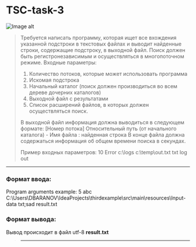 # TSC-task-3
![Image alt](http://publishernews.ru/images/PressReleases/press_r_34E7C198-ED6D-4243-B3E4-12882A5A701A.jpg)

>Требуется написать программу, которая ищет все вхождения указанной подстроки в текстовых файлах и выводит найденные строки, содержащие подстроку, в выходной файл. 
>Поиск должен быть регистронезависимым и осуществляться в многопоточном режиме.
>Входные параметры:
>1. Количество потоков, которые может использовать программа
>2. Искомая подстрока
>3. Начальный каталог (поиск должен производиться во всем дереве дочерних каталогов)
>4. Выходной файл с результатами
>5. Список расширений файлов, в которых должен осуществляться поиск.
>
>В выходной файл информация должна выводиться в следующем формате:
>[Номер потока] Относительный путь (от начального каталога) - Имя файла : найденная строка
>В конце файла должна содержаться информация об общем времени поиска в секундах.
>
>Пример входных параметров:
>10 Error c:\logs c:\temp\out.txt txt log out

_____________________________________________________________________________________________________
### Формат ввода:

Program arguments example:
5 abc C:\Users\DBARANOV\IdeaProjects\thirdexample\src\main\resources\Input-data txt;sad result.txt

### Формат вывода:
Вывод происходит в файл utf-8
**result.txt**
>_____________________________________________________________________________________________________
